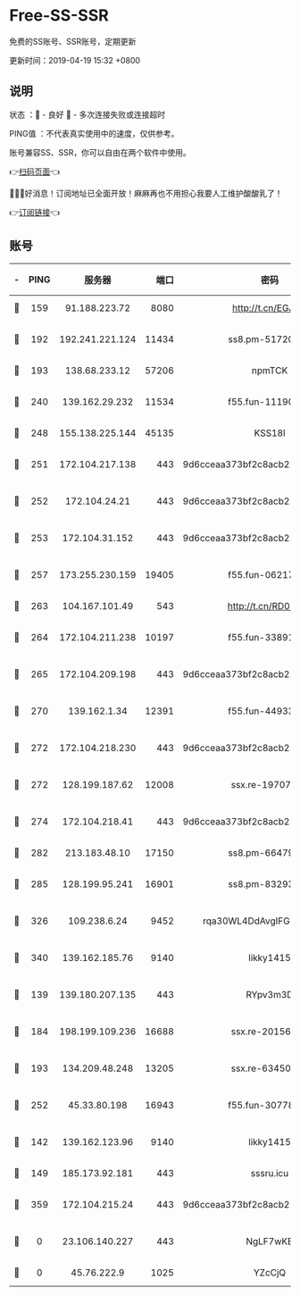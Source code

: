 # Free-SS-SSR

免费的SS账号、SSR账号，定期更新

更新时间：2019-04-19 15:32 +0800

## 说明

状态     ：🙂 - 良好 🙁 - 多次连接失败或连接超时

PING值   ：不代表真实使用中的速度，仅供参考。

账号兼容SS、SSR，你可以自由在两个软件中使用。

👉[扫码页面](https://liesauer.github.io/Free-SS-SSR/)👈

🎉🎉🎉好消息！订阅地址已全面开放！麻麻再也不用担心我要人工维护酸酸乳了！

👉[订阅链接](https://www.liesauer.net/yogurt/subscribe?ACCESS_TOKEN=DAYxR3mMaZAsaqUb)👈

## 账号

|-|PING|服务器|端口|密码|加密方式|区域|
|:----:|:----:|:-----:|-----:|:----:|:----:|:----:|
|🙂|159|91.188.223.72|8080|http://t.cn/EGJIyrl|rc4-md5|RU|
|🙂|192|192.241.221.124|11434|ss8.pm-51720881|aes-256-cfb|US|
|🙂|193|138.68.233.12|57206|npmTCK|rc4-md5|US|
|🙂|240|139.162.29.232|11534|f55.fun-11190263|aes-256-cfb|SG|
|🙂|248|155.138.225.144|45135|KSS18l|rc4-md5|US|
|🙂|251|172.104.217.138|443|9d6cceaa373bf2c8acb22e60b6a58be6|aes-256-cfb|US|
|🙂|252|172.104.24.21|443|9d6cceaa373bf2c8acb22e60b6a58be6|aes-256-cfb|US|
|🙂|253|172.104.31.152|443|9d6cceaa373bf2c8acb22e60b6a58be6|aes-256-cfb|US|
|🙂|257|173.255.230.159|19405|f55.fun-06217116|aes-256-cfb|US|
|🙂|263|104.167.101.49|543|http://t.cn/RD0D7sx|rc4-md5|CA|
|🙂|264|172.104.211.238|10197|f55.fun-33891548|aes-256-cfb|US|
|🙂|265|172.104.209.198|443|9d6cceaa373bf2c8acb22e60b6a58be6|aes-256-cfb|US|
|🙂|270|139.162.1.34|12391|f55.fun-44933569|aes-256-cfb|SG|
|🙂|272|172.104.218.230|443|9d6cceaa373bf2c8acb22e60b6a58be6|aes-256-cfb|US|
|🙂|272|128.199.187.62|12008|ssx.re-19707591|aes-256-cfb|SG|
|🙂|274|172.104.218.41|443|9d6cceaa373bf2c8acb22e60b6a58be6|aes-256-cfb|US|
|🙂|282|213.183.48.10|17150|ss8.pm-66479246|rc4-md5|RU|
|🙂|285|128.199.95.241|16901|ss8.pm-83293789|aes-256-cfb|SG|
|🙂|326|109.238.6.24|9452|rqa30WL4DdAvgIFG6Fs3znzTa|aes-256-cfb|FR|
|🙂|340|139.162.185.76|9140|likky1415|aes-256-cfb|DE|
|🙂|139|139.180.207.135|443|RYpv3m3D|aes-256-cfb|JP|
|🙂|184|198.199.109.236|16688|ssx.re-20156977|aes-256-cfb|US|
|🙂|193|134.209.48.248|13205|ssx.re-63450110|aes-256-cfb|US|
|🙂|252|45.33.80.198|16943|f55.fun-30778693|aes-256-cfb|US|
|🙁|142|139.162.123.96|9140|likky1415|aes-256-cfb|JP|
|🙁|149|185.173.92.181|443|sssru.icu|rc4-md5|RU|
|🙁|359|172.104.215.24|443|9d6cceaa373bf2c8acb22e60b6a58be6|aes-256-cfb|US|
|🙁|0|23.106.140.227|443|NgLF7wKB|aes-256-cfb|US|
|🙁|0|45.76.222.9|1025|YZcCjQ|rc4-md5|JP|
